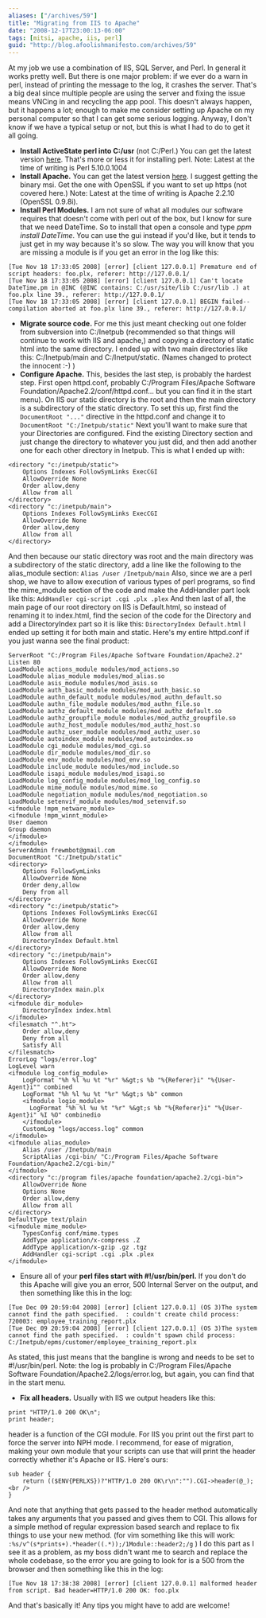 ```yaml
---
aliases: ["/archives/59"]
title: "Migrating from IIS to Apache"
date: "2008-12-17T23:00:13-06:00"
tags: [mitsi, apache, iis, perl]
guid: "http://blog.afoolishmanifesto.com/archives/59"
---
```

At my job we use a combination of IIS, SQL Server, and Perl. In general it works pretty well. But there is one major problem: if we ever do a warn in perl, instead of printing the message to the log, it crashes the server. That's a big deal since multiple people are using the server and fixing the issue means VNCing in and recycling the app pool. This doesn't always happen, but it happens a lot; enough to make me consider setting up Apache on my personal computer so that I can get some serious logging. Anyway, I don't know if we have a typical setup or not, but this is what I had to do to get it all going.

 * **Install ActiveState perl into C:/usr** (not C:/Perl.) You can get the latest version [here](http://www.activestate.com/Products/activeperl/index.mhtml). That's more or less it for installing perl. Note: Latest at the time of writing is Perl 5.10.0.1004
 * **Install Apache.** You can get the latest version [here](http://httpd.apache.org/download.cgi). I suggest getting the binary msi. Get the one with OpenSSL if you want to set up https (not covered here.) Note: Latest at the time of writing is Apache 2.2.10 (OpenSSL 0.9.8i).
 * **Install Perl Modules.** I am not sure of what all modules our software requires that doesn't come with perl out of the box, but I know for sure that we need DateTime. So to install that open a console and type _ppm install DateTime_. You can use the gui instead if you'd like, but it tends to just get in my way because it's so slow. The way you will know that you are missing a module is if you get an error in the log like this: 
```
[Tue Nov 18 17:33:05 2008] [error] [client 127.0.0.1] Premature end of script headers: foo.plx, referer: http://127.0.0.1/
[Tue Nov 18 17:33:05 2008] [error] [client 127.0.0.1] Can't locate DateTime.pm in @INC (@INC contains: C:/usr/site/lib C:/usr/lib .) at foo.plx line 39., referer: http://127.0.0.1/
[Tue Nov 18 17:33:05 2008] [error] [client 127.0.0.1] BEGIN failed--compilation aborted at foo.plx line 39., referer: http://127.0.0.1/
```

 * **Migrate source code.** For me this just meant checking out one folder from subversion into C:/Inetpub (recommended so that things will continue to work with IIS and apache,) and copying a directory of static html into the same directory. I ended up with two main directories like this: C:/Inetpub/main and C:/Inetput/static. (Names changed to protect the innocent :-) )
 * **Configure Apache.** This, besides the last step, is probably the hardest step. First open httpd.conf, probably C:/Program Files/Apache Software Foundation/Apache2.2/conf/httpd.conf... but you can find it in the start menu). On IIS our static directory is the root and then the main directory is a subdirectory of the static directory. To set this up, first find the `DocumentRoot "..."` directive in the httpd.conf and change it to `DocumentRoot "C:/Inetpub/static"` Next you'll want to make sure that your Directories are configured. Find the existing Directory section and just change the directory to whatever you just did, and then add another one for each other directory in Inetpub. This is what I ended up with:
```
<directory "c:/inetpub/static">
    Options Indexes FollowSymLinks ExecCGI
    AllowOverride None
    Order allow,deny
    Allow from all
</directory>
<directory "c:/inetpub/main">
    Options Indexes FollowSymLinks ExecCGI
    AllowOverride None
    Order allow,deny
    Allow from all
</directory>
```
And then because our static directory was root and the main directory was a subdirectory of the static directory, add a line like the following to the alias\_module section: `Alias /user /Inetpub/main` Also, since we are a perl shop, we have to allow execution of various types of perl programs, so find the mime\_module section of the code and make the AddHandler part look like this: `AddHandler cgi-script .cgi .plx .plex` And then last of all, the main page of our root directory on IIS is Default.html, so instead of renaming it to index.html, find the secion of the code for the Directory and add a DirectoryIndex part so it is like this: `DirectoryIndex Default.html` I ended up setting it for both main and static. Here's my entire httpd.conf if you just wanna see the final product:

```
ServerRoot "C:/Program Files/Apache Software Foundation/Apache2.2"
Listen 80
LoadModule actions_module modules/mod_actions.so
LoadModule alias_module modules/mod_alias.so
LoadModule asis_module modules/mod_asis.so
LoadModule auth_basic_module modules/mod_auth_basic.so
LoadModule authn_default_module modules/mod_authn_default.so
LoadModule authn_file_module modules/mod_authn_file.so
LoadModule authz_default_module modules/mod_authz_default.so
LoadModule authz_groupfile_module modules/mod_authz_groupfile.so
LoadModule authz_host_module modules/mod_authz_host.so
LoadModule authz_user_module modules/mod_authz_user.so
LoadModule autoindex_module modules/mod_autoindex.so
LoadModule cgi_module modules/mod_cgi.so
LoadModule dir_module modules/mod_dir.so
LoadModule env_module modules/mod_env.so
LoadModule include_module modules/mod_include.so
LoadModule isapi_module modules/mod_isapi.so
LoadModule log_config_module modules/mod_log_config.so
LoadModule mime_module modules/mod_mime.so
LoadModule negotiation_module modules/mod_negotiation.so
LoadModule setenvif_module modules/mod_setenvif.so
<ifmodule !mpm_netware_module>
<ifmodule !mpm_winnt_module>
User daemon
Group daemon
</ifmodule>
</ifmodule>
ServerAdmin frewmbot@gmail.com
DocumentRoot "C:/Inetpub/static"
<directory>
    Options FollowSymLinks
    AllowOverride None
    Order deny,allow
    Deny from all
</directory>
<directory "c:/inetpub/static">
    Options Indexes FollowSymLinks ExecCGI
    AllowOverride None
    Order allow,deny
    Allow from all
    DirectoryIndex Default.html
</directory>
<directory "c:/inetpub/main">
    Options Indexes FollowSymLinks ExecCGI
    AllowOverride None
    Order allow,deny
    Allow from all
    DirectoryIndex main.plx
</directory>
<ifmodule dir_module>
    DirectoryIndex index.html
</ifmodule>
<filesmatch "^.ht">
    Order allow,deny
    Deny from all
    Satisfy All
</filesmatch>
ErrorLog "logs/error.log"
LogLevel warn
<ifmodule log_config_module>
    LogFormat "%h %l %u %t "%r" %&gt;s %b "%{Referer}i" "%{User-Agent}i"" combined
    LogFormat "%h %l %u %t "%r" %&gt;s %b" common
    <ifmodule logio_module>
      LogFormat "%h %l %u %t "%r" %&gt;s %b "%{Referer}i" "%{User-Agent}i" %I %O" combinedio
    </ifmodule>
    CustomLog "logs/access.log" common
</ifmodule>
<ifmodule alias_module>
    Alias /user /Inetpub/main
    ScriptAlias /cgi-bin/ "C:/Program Files/Apache Software Foundation/Apache2.2/cgi-bin/"
</ifmodule>
<directory "c:/program files/apache foundation/apache2.2/cgi-bin">
    AllowOverride None
    Options None
    Order allow,deny
    Allow from all
</directory>
DefaultType text/plain
<ifmodule mime_module>
    TypesConfig conf/mime.types
    AddType application/x-compress .Z
    AddType application/x-gzip .gz .tgz
    AddHandler cgi-script .cgi .plx .plex
</ifmodule>
```

 * Ensure all of your **perl files start with #!/usr/bin/perl.** If you don't do this Apache will give you an error, 500 Internal Server on the output, and then something like this in the log:

```
[Tue Dec 09 20:59:04 2008] [error] [client 127.0.0.1] (OS 3)The system cannot find the path specified.  : couldn't create child process: 720003: employee_training_report.plx
[Tue Dec 09 20:59:04 2008] [error] [client 127.0.0.1] (OS 3)The system cannot find the path specified.  : couldn't spawn child process: C:/Inetpub/epms/customer/employee_training_report.plx
```

As stated, this just means that the bangline is wrong and needs to be set to #!/usr/bin/perl. Note: the log is probably in C:/Program Files/Apache Software Foundation/Apache2.2/logs/error.log, but again, you can find that in the start menu.

 * **Fix all headers.** Usually with IIS we output headers like this:

```
print "HTTP/1.0 200 OK\n";
print header;
```

header is a function of the CGI module. For IIS you print out the first part to force the server into NPH mode. I recommend, for ease of migration, making your own module that your scripts can use that will print the header correctly whether it's Apache or IIS. Here's ours:

```
sub header {
    return (($ENV{PERLXS})?"HTTP/1.0 200 OK\r\n":"").CGI->header(@_);<br />
}
```

And note that anything that gets passed to the header method automatically takes any arguments that you passed and gives them to CGI. This allows for a simple method of regular expression based search and replace to fix things to use your new method. (for vim something like this will work: `:%s/v^(s*prints+).*header((.*));/1Module::header2;/g` )    I do this part as I see it as a problem, as my boss didn't want me to search and replace the whole codebase, so the error you are going to look for is a 500 from the browser and then something like this in the log:

```
[Tue Nov 18 17:38:38 2008] [error] [client 127.0.0.1] malformed header from script. Bad header=HTTP/1.0 200 OK: foo.plx
```

And that's basically it! Any tips you might have to add are welcome!
